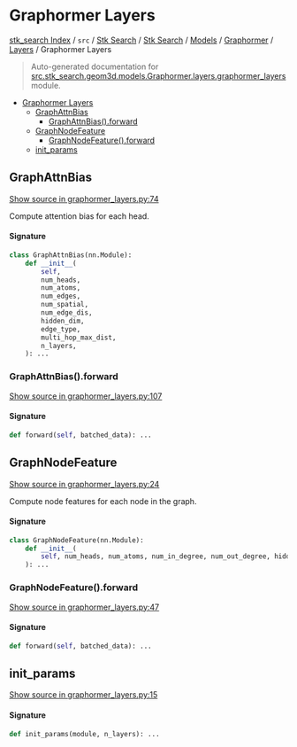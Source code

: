 # Graphormer Layers

[stk_search Index](../../../../../../README.md#stk_search-index) / `src` / [Stk Search](../../../../index.md#stk-search) / [Stk Search](../../../../index.md#stk-search) / [Models](../../index.md#models) / [Graphormer](../index.md#graphormer) / [Layers](./index.md#layers) / Graphormer Layers

> Auto-generated documentation for [src.stk_search.geom3d.models.Graphormer.layers.graphormer_layers](https://github.com/mohammedazzouzi15/STK_search/blob/main/src/stk_search/geom3d/models/Graphormer/layers/graphormer_layers.py) module.

- [Graphormer Layers](#graphormer-layers)
  - [GraphAttnBias](#graphattnbias)
    - [GraphAttnBias().forward](#graphattnbias()forward)
  - [GraphNodeFeature](#graphnodefeature)
    - [GraphNodeFeature().forward](#graphnodefeature()forward)
  - [init_params](#init_params)

## GraphAttnBias

[Show source in graphormer_layers.py:74](https://github.com/mohammedazzouzi15/STK_search/blob/main/src/stk_search/geom3d/models/Graphormer/layers/graphormer_layers.py#L74)

Compute attention bias for each head.

#### Signature

```python
class GraphAttnBias(nn.Module):
    def __init__(
        self,
        num_heads,
        num_atoms,
        num_edges,
        num_spatial,
        num_edge_dis,
        hidden_dim,
        edge_type,
        multi_hop_max_dist,
        n_layers,
    ): ...
```

### GraphAttnBias().forward

[Show source in graphormer_layers.py:107](https://github.com/mohammedazzouzi15/STK_search/blob/main/src/stk_search/geom3d/models/Graphormer/layers/graphormer_layers.py#L107)

#### Signature

```python
def forward(self, batched_data): ...
```



## GraphNodeFeature

[Show source in graphormer_layers.py:24](https://github.com/mohammedazzouzi15/STK_search/blob/main/src/stk_search/geom3d/models/Graphormer/layers/graphormer_layers.py#L24)

Compute node features for each node in the graph.

#### Signature

```python
class GraphNodeFeature(nn.Module):
    def __init__(
        self, num_heads, num_atoms, num_in_degree, num_out_degree, hidden_dim, n_layers
    ): ...
```

### GraphNodeFeature().forward

[Show source in graphormer_layers.py:47](https://github.com/mohammedazzouzi15/STK_search/blob/main/src/stk_search/geom3d/models/Graphormer/layers/graphormer_layers.py#L47)

#### Signature

```python
def forward(self, batched_data): ...
```



## init_params

[Show source in graphormer_layers.py:15](https://github.com/mohammedazzouzi15/STK_search/blob/main/src/stk_search/geom3d/models/Graphormer/layers/graphormer_layers.py#L15)

#### Signature

```python
def init_params(module, n_layers): ...
```